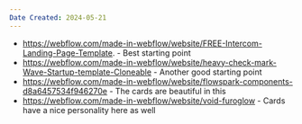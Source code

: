 ```yaml
---
Date Created: 2024-05-21
---
```

- https://webflow.com/made-in-webflow/website/FREE-Intercom-Landing-Page-Template. - Best starting point 
- https://webflow.com/made-in-webflow/website/heavy-check-mark-Wave-Startup-template-Cloneable - Another good starting point
- https://webflow.com/made-in-webflow/website/flowspark-components-d8a6457534f946270e - The cards are beautiful in this
- https://webflow.com/made-in-webflow/website/void-furoglow - Cards have a nice personality here as well 